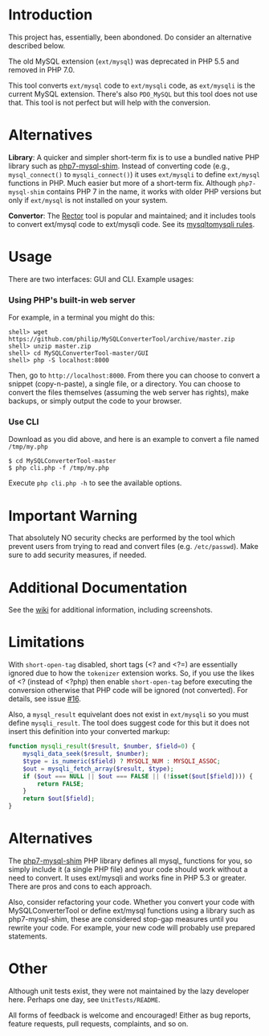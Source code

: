 # Introduction

This project has, essentially, been abondoned. Do consider an alternative described below.

The old MySQL extension (`ext/mysql`) was deprecated in PHP 5.5 and removed in PHP 7.0.

This tool converts `ext/mysql` code to `ext/mysqli` code, as `ext/mysqli` is the current MySQL extension. There's also `PDO_MySQL` but this tool does not use that. This tool is not perfect but will help with the conversion.

# Alternatives

**Library**: A quicker and simpler short-term fix is to use a bundled native PHP library such as [php7-mysql-shim](https://github.com/dshafik/php7-mysql-shim). Instead of converting code (e.g., `mysql_connect()` to `mysqli_connect()`) it uses `ext/mysqli` to define `ext/mysql` functions in PHP. Much easier but more of a short-term fix. Although `php7-mysql-shim` contains PHP 7 in the name, it works with older PHP versions but only if `ext/mysql` is not installed on your system.

**Convertor**: The [Rector](https://github.com/rectorphp/rector/) tool is popular and maintained; and it includes tools to convert ext/mysql code to ext/mysqli code. See its [mysqltomysqli rules](https://github.com/rectorphp/rector/blob/main/docs/rector_rules_overview.md#mysqltomysqli).

# Usage
There are two interfaces: GUI and CLI. Example usages:

### Using PHP's built-in web server
For example, in a terminal you might do this:
```
shell> wget https://github.com/philip/MySQLConverterTool/archive/master.zip
shell> unzip master.zip
shell> cd MySQLConverterTool-master/GUI
shell> php -S localhost:8000
```
Then, go to `http://localhost:8000`. From there you can choose to convert a snippet (copy-n-paste), a single file, or a directory. You can choose to convert the files themselves (assuming the web server has rights), make backups, or simply output the code to your browser.

### Use CLI
Download as you did above, and here is an example to convert a file named `/tmp/my.php` 
```
$ cd MySQLConverterTool-master
$ php cli.php -f /tmp/my.php
```
Execute `php cli.php -h` to see the available options.

# Important Warning
That absolutely NO security checks are performed by the tool which prevent users from trying to read and convert files (e.g. `/etc/passwd`). Make sure to add security measures, if needed.

# Additional Documentation
See the [wiki](https://github.com/philip/MySQLConverterTool/wiki) for additional information, including screenshots. 

# Limitations
With `short-open-tag` disabled, short tags (<? and <?=) are essentially ignored due to how the `tokenizer` extension works. So, if you use the likes of <? (instead of <?php) then enable `short-open-tag` before executing the conversion otherwise that PHP code will be ignored (not converted). For details, see issue [#16](https://github.com/philip/MySQLConverterTool/issues/16). 

Also, a `mysql_result` equivelant does not exist in `ext/mysqli` so you must define `mysqli_result`. The tool does suggest code for this but it does not insert this definition into your converted markup:

```php
function mysqli_result($result, $number, $field=0) {
    mysqli_data_seek($result, $number);
    $type = is_numeric($field) ? MYSQLI_NUM : MYSQLI_ASSOC;
    $out = mysqli_fetch_array($result, $type);
    if ($out === NULL || $out === FALSE || (!isset($out[$field]))) {
        return FALSE;
    }
    return $out[$field];
}
```

# Alternatives
The [php7-mysql-shim](https://github.com/dshafik/php7-mysql-shim) PHP library defines all mysql_ functions for you, so simply include it (a single PHP file) and your code should work without a need to convert. It uses ext/mysqli and works fine in PHP 5.3 or greater. There are pros and cons to each approach.

Also, consider refactoring your code. Whether you convert your code with MySQLConverterTool or define ext/mysql functions using a library such as php7-mysql-shim, these are considered stop-gap measures until you rewrite your code. For example, your new code will probably use prepared statements.

# Other
Although unit tests exist, they were not maintained by the lazy developer here. Perhaps one day, see `UnitTests/README`. 

All forms of feedback is welcome and encouraged! Either as bug reports, feature requests, pull requests, complaints, and so on.
